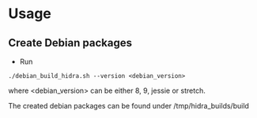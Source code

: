 # Usage

## Create Debian packages

* Run
```
./debian_build_hidra.sh --version <debian_version>
```
where <debian_version> can be either 8, 9, jessie or stretch.

The created debian packages can be found under /tmp/hidra_builds/build
